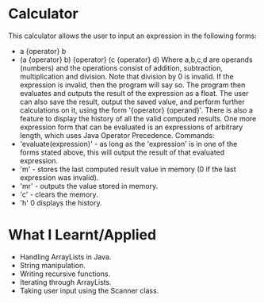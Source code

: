 # Calculator
This calculator allows the user to input an expression in the following forms:
* a {operator} b
* (a {operator} b) {operator} (c {operator} d)
Where a,b,c,d are operands (numbers) and the operations consist of addition, subtraction, multiplication and division.
Note that division by 0 is invalid. If the expression is invalid, then the program will say so.
The program then evaluates and outputs the result of the expression as a float.
The user can also save the result, output the saved value, and perform further calculations on it, using the form '{operator} {operand}'.
There is also a feature to display the history of all the valid computed results.
One more expression form that can be evaluated is an expressions of arbitrary length, which uses Java Operator Precedence.
Commands:
* 'evaluate(expression)' - as long as the 'expression' is in one of the forms stated above, this will output the result of that evaluated expression.
* 'm' - stores the last computed result value in memory (0 if the last expression was invalid).
* 'mr' - outputs the value stored in memory.
* 'c' - clears the memory.
* 'h' 0 displays the history.

# What I Learnt/Applied
* Handling ArrayLists in Java.
* String manipulation.
* Writing recursive functions.
* Iterating through ArrayLists.
* Taking user input using the Scanner class.
